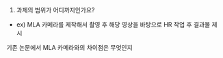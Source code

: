 1. 과제의 범위가 어디까지인가요?
- ex) MLA 카메라를 제작해서 촬영 후 해당 영상을 바탕으로 HR 작업 후 결과물 제시

기존 논문에서 MLA 카메라와의 차이점은 무엇인지
